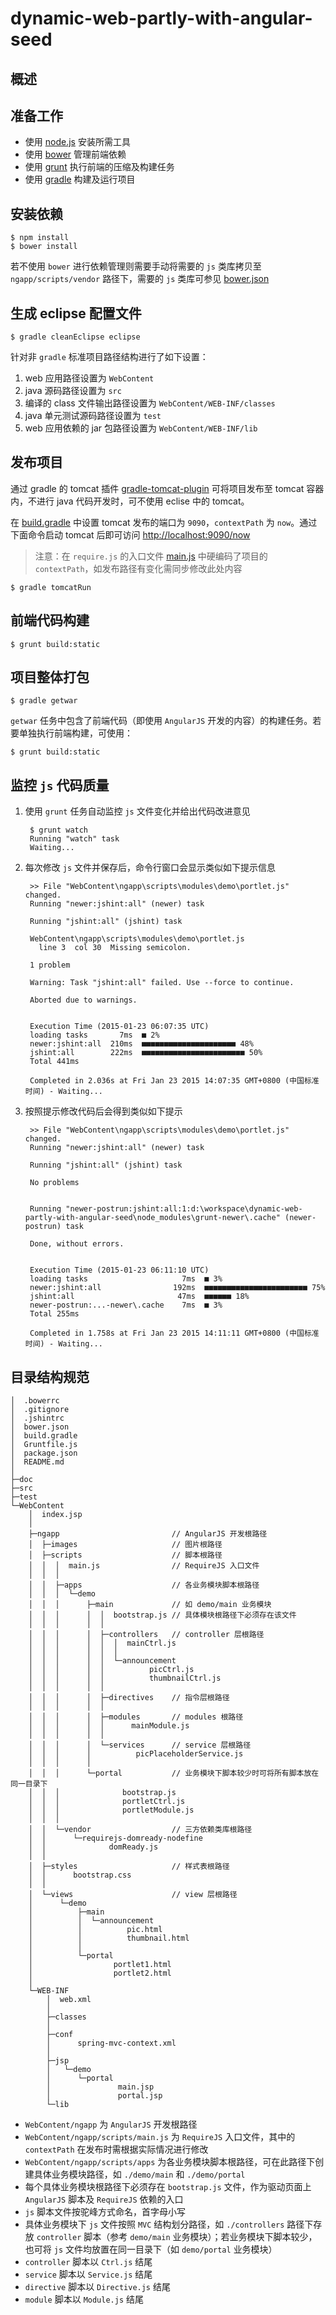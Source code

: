 dynamic-web-partly-with-angular-seed
====================================


概述
----


准备工作
-------

* 使用 [node.js](http://nodejs.org/) 安装所需工具
* 使用 [bower](http://bower.io/) 管理前端依赖
* 使用 [grunt](http://gruntjs.com/) 执行前端的压缩及构建任务
* 使用 [gradle](http://gradle.org/) 构建及运行项目


安装依赖
--------

    $ npm install
    $ bower install

若不使用 `bower` 进行依赖管理则需要手动将需要的 `js` 类库拷贝至 `ngapp/scripts/vendor` 路径下，需要的 `js` 类库可参见 [bower.json](bower.json)


生成 eclipse 配置文件
-------------------

    $ gradle cleanEclipse eclipse

针对非 `gradle` 标准项目路径结构进行了如下设置：

1. web 应用路径设置为 `WebContent`
2. java 源码路径设置为 `src`
3. 编译的 class 文件输出路径设置为 `WebContent/WEB-INF/classes`
4. java 单元测试源码路径设置为 `test` 
5. web 应用依赖的 jar 包路径设置为 `WebContent/WEB-INF/lib`


发布项目
-------

通过 gradle 的 tomcat 插件 [gradle-tomcat-plugin](https://github.com/bmuschko/gradle-tomcat-plugin) 可将项目发布至 tomcat 容器内，不进行 java 代码开发时，可不使用 eclise 中的 tomcat。

在 [build.gradle](build.gradle) 中设置 tomcat 发布的端口为 `9090`，`contextPath` 为 `now`。通过下面命令启动 tomcat 后即可访问 [http://localhost:9090/now](http://localhost:9090/now)

> 注意：在 `require.js` 的入口文件 [main.js](WebContent/ngapp/scripts/main.js) 中硬编码了项目的 `contextPath`，如发布路径有变化需同步修改此处内容

    $ gradle tomcatRun


前端代码构建
-----------

    $ grunt build:static


项目整体打包
-----------

    $ gradle getwar

`getwar` 任务中包含了前端代码（即使用 `AngularJS` 开发的内容）的构建任务。若要单独执行前端构建，可使用：

    $ grunt build:static


监控 `js` 代码质量
-----------------

1. 使用 `grunt` 任务自动监控 `js` 文件变化并给出代码改进意见

        $ grunt watch
        Running "watch" task
        Waiting...

2. 每次修改 `js` 文件并保存后，命令行窗口会显示类似如下提示信息

        >> File "WebContent\ngapp\scripts\modules\demo\portlet.js" changed.
        Running "newer:jshint:all" (newer) task
        
        Running "jshint:all" (jshint) task
        
        WebContent\ngapp\scripts\modules\demo\portlet.js
          line 3  col 30  Missing semicolon.
        
        1 problem
        
        Warning: Task "jshint:all" failed. Use --force to continue.
        
        Aborted due to warnings.
        
        
        Execution Time (2015-01-23 06:07:35 UTC)
        loading tasks       7ms  ■ 2%
        newer:jshint:all  210ms  ■■■■■■■■■■■■■■■■■■■■■ 48%
        jshint:all        222ms  ■■■■■■■■■■■■■■■■■■■■■■■ 50%
        Total 441ms
        
        Completed in 2.036s at Fri Jan 23 2015 14:07:35 GMT+0800 (中国标准时间) - Waiting...

4. 按照提示修改代码后会得到类似如下提示

        >> File "WebContent\ngapp\scripts\modules\demo\portlet.js" changed.
        Running "newer:jshint:all" (newer) task
        
        Running "jshint:all" (jshint) task
        
        No problems
        
        
        Running "newer-postrun:jshint:all:1:d:\workspace\dynamic-web-partly-with-angular-seed\node_modules\grunt-newer\.cache" (newer-postrun) task
        
        Done, without errors.
        
        
        Execution Time (2015-01-23 06:11:10 UTC)
        loading tasks                     7ms  ■ 3%
        newer:jshint:all                192ms  ■■■■■■■■■■■■■■■■■■■■■■■ 75%
        jshint:all                       47ms  ■■■■■■ 18%
        newer-postrun:...-newer\.cache    7ms  ■ 3%
        Total 255ms
        
        Completed in 1.758s at Fri Jan 23 2015 14:11:11 GMT+0800 (中国标准时间) - Waiting...


目录结构规范
-----------

    │  .bowerrc
    │  .gitignore
    │  .jshintrc
    │  bower.json
    │  build.gradle
    │  Gruntfile.js
    │  package.json
    │  README.md
    │  
    ├─doc
    ├─src
    ├─test
    └─WebContent
        │  index.jsp
        │  
        ├─ngapp                         // AngularJS 开发根路径
        │  ├─images                     // 图片根路径
        │  ├─scripts                    // 脚本根路径
        │  │  │  main.js                // RequireJS 入口文件
        │  │  │  
        │  │  ├─apps                    // 各业务模块脚本根路径
        │  │  │  └─demo
        │  │  │      ├─main             // 如 demo/main 业务模块
        │  │  │      │  │  bootstrap.js // 具体模块根路径下必须存在该文件
        │  │  │      │  │  
        │  │  │      │  ├─controllers   // controller 层根路径
        │  │  │      │  │  │  mainCtrl.js
        │  │  │      │  │  │  
        │  │  │      │  │  └─announcement
        │  │  │      │  │          picCtrl.js
        │  │  │      │  │          thumbnailCtrl.js
        │  │  │      │  │        
        │  │  │      │  ├─directives    // 指令层根路径
        │  │  │      │  │          
        │  │  │      │  ├─modules       // modules 根路径
        │  │  │      │  │      mainModule.js
        │  │  │      │  │      
        │  │  │      │  └─services      // service 层根路径
        │  │  │      │          picPlaceholderService.js
        │  │  │      │          
        │  │  │      └─portal           // 业务模块下脚本较少时可将所有脚本放在同一目录下
        │  │  │              bootstrap.js
        │  │  │              portletCtrl.js
        │  │  │              portletModule.js
        │  │  │              
        │  │  └─vendor                  // 三方依赖类库根路径
        │  │      └─requirejs-domready-nodefine
        │  │              domReady.js
        │  │                           
        │  ├─styles                     // 样式表根路径
        │  │      bootstrap.css
        │  │      
        │  └─views                      // view 层根路径
        │      └─demo
        │          ├─main
        │          │  └─announcement
        │          │          pic.html
        │          │          thumbnail.html
        │          │          
        │          └─portal
        │                  portlet1.html
        │                  portlet2.html
        │              
        └─WEB-INF
            │  web.xml
            │
            ├─classes
            │  
            ├─conf
            │      spring-mvc-context.xml
            │  
            ├─jsp
            │   └─demo
            │      └─portal
            │               main.jsp
            │               portal.jsp
            └─lib

* `WebContent/ngapp` 为 `AngularJS` 开发根路径
* `WebContent/ngapp/scripts/main.js` 为 `RequireJS` 入口文件，其中的 `contextPath` 在发布时需根据实际情况进行修改
* `WebContent/ngapp/scripts/apps` 为各业务模块脚本根路径，可在此路径下创建具体业务模块路径，如 `./demo/main` 和 `./demo/portal`
* 每个具体业务模块根路径下必须存在 `bootstrap.js` 文件，作为驱动页面上 `AngularJS` 脚本及 `RequireJS` 依赖的入口
* `js` 脚本文件按驼峰方式命名，首字母小写
* 具体业务模块下 `js` 文件按照 `MVC` 结构划分路径，如 `./controllers` 路径下存放 `controller` 脚本（参考 `demo/main` 业务模块）；若业务模块下脚本较少，也可将 `js` 文件均放置在同一目录下（如 `demo/portal` 业务模块）
* `controller` 脚本以 `Ctrl.js` 结尾
* `service` 脚本以 `Service.js` 结尾
* `directive` 脚本以 `Directive.js` 结尾
* `module` 脚本以 `Module.js` 结尾
